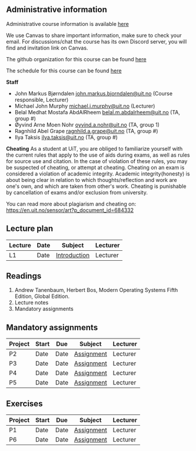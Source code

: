 
## Administrative information

Administrative course information is available [here](https://sa.uit.no/utdanning/emner/emne?p_document_id=822456)

We use Canvas to share important information, make sure to check your email. For discussions/chat the course has its own Discord server, you will find and invitation link on Canvas.

The github organization for this course can be found [here](https://github.com/uit-inf-2201-s24)

The schedule for this course can be found [here](https://timeplan.uit.no/emne_timeplan.php?sem=24v&module[]=INF-2201-1#week-52)

**Staff**

* John Markus Bjørndalen <john.markus.bjorndalen@uit.no> (Course responsible, Lecturer)
* Michael John Murphy <michael.j.murphy@uit.no> (Lecturer)
* Belal Medhat Mostafa AbdAlRheem <belal.m.abdalrheem@uit.no> (TA, group #)
* Øyvind Arne Moen Nohr <oyvind.a.nohr@uit.no> (TA, group 1)
* Ragnhild Abel Grape <ragnhild.a.grape@uit.no> (TA, group #)
* Ilya Taksis <ilya.taksis@uit.no> (TA, group #)

**Cheating**
As a student at UiT, you are obliged to familiarize yourself with the current rules that apply to the use of aids during exams, as well as rules for source use and citation. In the case of violation of these rules, you may be suspected of cheating, or attempt at cheating. Cheating on an exam is considered a violation of academic integrity. Academic integrity(honesty) is about being clear in relation to which thoughts/reflection and work are one's own, and which are taken from other's work. Cheating is punishable by cancellation of exams and/or exclusion from university.

You can read more about plagiarism and cheating on: https://en.uit.no/sensor/art?p_document_id=684332

## Lecture plan

| Lecture | Date | Subject                                       | Lecturer |
| ------- | ---- | --------------------------------------------- | -------- |
| L1      | Date | [Introduction](lectures/01-introduction.pptx) | Lecturer |

## Readings

1. Andrew Tanenbaum, Herbert Bos, Modern Operating Systems Fifth Edition, Global Edition.
2. Lecture notes
3. Mandatory assignments

## Mandatory assignments

| Project | Start | Due  | Subject           | Lecturer |
| ------- | ----- | ---- | ----------------- | -------- |
| P2      | Date  | Date | [Assignment](URL) | Lecturer |
| P3      | Date  | Date | [Assignment](URL) | Lecturer |
| P4      | Date  | Date | [Assignment](URL) | Lecturer |
| P5      | Date  | Date | [Assignment](URL) | Lecturer |

## Exercises
| Project | Start | Due  | Subject           | Lecturer |
| ------- | ----- | ---- | ----------------- | -------- |
| P1 	    | Date       | Date     | [Assignment](URL) | Lecturer
| P6 	    | Date       | Date     | [Assignment](URL) | Lecturer
